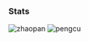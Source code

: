 ### Stats


![zhaopan](http://pengcu.tk:8070/api?user=zhaopan)
![pengcu](http://pengcu.tk:8070/api?user=pengcu)
 

